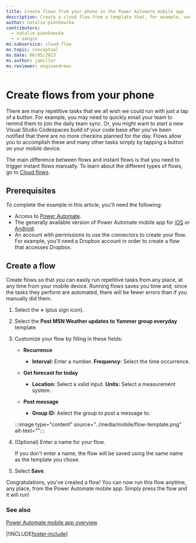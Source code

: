 ```yaml
---
title: Create flows from your phone in the Power Automate mobile app
description: Create a cloud flow from a template that, for example, sends a push notification when you receive mail from an address that you specify.
author: natalie-pienkowska
contributors:
  - natalie-pienkowska
  - v-aangie
ms.subservice: cloud-flow
ms.topic: conceptual
ms.date: 06/05/2023
ms.author: jamiller
ms.reviewer: angieandrews
---
```


# Create flows from your phone

There are many repetitive tasks that we all wish we could run with just a tap of a button. For example, you may need to quickly email your team to remind them to join the daily team sync. Or, you might want to start a new Visual Studio Codespaces build of your code base after you've been notified that there are no more checkins planned for the day. Flows allow you to accomplish these and many other tasks simply by tapping a button on your mobile device.

The main difference between flows and instant flows is that you need to trigger instant flows manually. To learn about the different types of flows, go to [Cloud flows](/power-automate/flow-types#cloud-flows).

## Prerequisites

To complete the example in this article, you'll need the following:

* Access to [Power Automate](https://make.powerautomate.com).
* The generally available version of Power Automate mobile app for [iOS](https://aka.ms/flowmobiledocsios) or [Android](https://aka.ms/flowmobiledocsandroid).
* An account with permissions to use the connectors to create your flow. For example, you'll need a Dropbox account in order to create a flow that accesses Dropbox.

## Create a flow

Create flows so that you can easily run repetitive tasks from any place, at any time from your mobile device. Running flows saves you time and, since the tasks they perform are automated, there will be fewer errors than if you manually did them.  

1. Select the **+** (plus sign icon).
1. Select the **Post MSN Weather updates to Yammer group everyday** template.
1. Customize your flow by filling in these fields:

    - **Recurrence**

        - **Interval:** Enter a number. **Frequency:** Select the time occurrence.

    - **Get forecast for today**

        - **Location:** Select a valid input. **Units:** Select a measurement system.

    - **Post message**

        - **Group ID:** Aelect the group to post a message to.


    :::image type="content" source="../media/mobile/flow-template.png" alt-text="<alt text>":::

1. (Optional) Enter a name for your flow.

    If you don't enter a name, the flow will be saved using the same name as the template you chose.

1. Select **Save**.

Congratulations, you've created a flow! You can now run this flow anytime, any place, from the Power Automate mobile app. Simply press the flow and it will run!

### See also

[Power Automate mobile app overview](overview-mobile.md)


[!INCLUDE[footer-include](../includes/footer-banner.md)]

